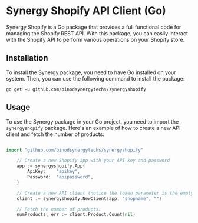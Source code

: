 # Synergy Shopify API Client (Go)

Synergy Shopify is a Go package that provides a full functional code for managing the Shopify REST API. With this package, you can easily interact with the Shopify API to perform various operations on your Shopify store.

## Installation

To install the Synergy package, you need to have Go installed on your system. Then, you can use the following command to install the package:

```shell
go get -u github.com/binodsynergytechs/synergyshopify
```
## Usage

To use the Synergy package in your Go project, you need to import the `synergyshopify` package. Here's an example of how to create a new API client and fetch the number of products:

```go

import "github.com/binodsynergytechs/synergyshopify"

    // Create a new Shopify app with your API key and password
    app := synergyshopify.App{
        ApiKey:    "apikey",
        Password:  "apipassword",
    }

    // Create a new API client (notice the token parameter is the empty string)
    client := synergyshopify.NewClient(app, "shopname", "")

    // Fetch the number of products.
    numProducts, err := client.Product.Count(nil)
